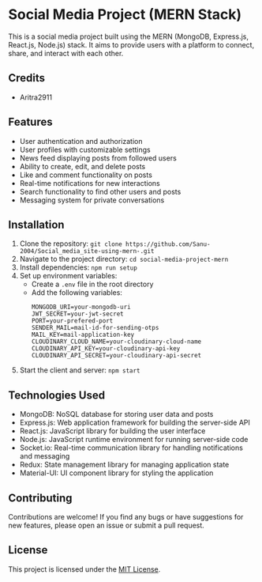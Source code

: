 # Social Media Project (MERN Stack)

This is a social media project built using the MERN (MongoDB, Express.js, React.js, Node.js) stack. It aims to provide users with a platform to connect, share, and interact with each other.

## Credits

- Aritra2911

## Features

- User authentication and authorization
- User profiles with customizable settings
- News feed displaying posts from followed users
- Ability to create, edit, and delete posts
- Like and comment functionality on posts
- Real-time notifications for new interactions
- Search functionality to find other users and posts
- Messaging system for private conversations

## Installation

1. Clone the repository: `git clone https://github.com/Sanu-2004/Social_media_site-using-mern-.git`
2. Navigate to the project directory: `cd social-media-project-mern`
3. Install dependencies: `npm run setup`
4. Set up environment variables:
    - Create a `.env` file in the root directory
    - Add the following variables:
      ```
      MONGODB_URI=your-mongodb-uri
      JWT_SECRET=your-jwt-secret
      PORT=your-prefered-port
      SENDER_MAIL=mail-id-for-sending-otps
      MAIL_KEY=mail-application-key
      CLOUDINARY_CLOUD_NAME=your-cloudinary-cloud-name
      CLOUDINARY_API_KEY=your-cloudinary-api-key
      CLOUDINARY_API_SECRET=your-cloudinary-api-secret
      ```
5. Start the client and server: `npm start`

## Technologies Used

- MongoDB: NoSQL database for storing user data and posts
- Express.js: Web application framework for building the server-side API
- React.js: JavaScript library for building the user interface
- Node.js: JavaScript runtime environment for running server-side code
- Socket.io: Real-time communication library for handling notifications and messaging
- Redux: State management library for managing application state
- Material-UI: UI component library for styling the application

## Contributing

Contributions are welcome! If you find any bugs or have suggestions for new features, please open an issue or submit a pull request.

## License

This project is licensed under the [MIT License](LICENSE).

